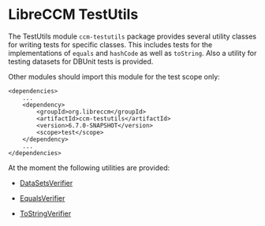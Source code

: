 LibreCCM TestUtils
==================

The TestUtils module `ccm-testutils` package provides several utility 
 classes for writing tests for specific classes. This includes tests for 
the implementations of `equals` and `hashCode` as well as 
`toString`. Also a utility for testing datasets for DBUnit tests 
is provided.

Other modules should import this module for the test 
scope only:

```
<dependencies>
    ...
    <dependency>
        <groupId>org.libreccm</groupId>
        <artifactId>ccm-testutils</artifactId>
        <version>6.7.0-SNAPSHOT</version>
        <scope>test</scope>
    </dependency>
    ...
</dependencies>
```

At the moment the following utilities are provided:

* [DataSetsVerifier](./apidocs/index.html?org/libreccm/testutils/DatasetsVerifier.html)

* [EqualsVerifier](./apidocs/index.html?org/libreccm/testutils/EqualsVerifier.html)

* [ToStringVerifier](./apidocs/index.html?org/libreccm/testutils/ToStringVerifier.html)


